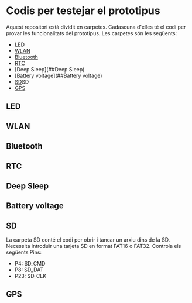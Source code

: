 # Codis per testejar el prototipus

Aquest repositori està dividit en carpetes. Cadascuna d'elles té el codi per provar les funcionalitats del prototipus. Les carpetes són les següents:

* [LED](##LED)
* [WLAN](##WLAN)
* [Bluetooth](##Bluetooth)
* [RTC](##RTC)
* [Deep Sleep](##Deep Sleep)
* [Battery voltage](##Battery voltage)
* [SD](##SD)SD
* [GPS](##GPS)

## LED

## WLAN

## Bluetooth

## RTC

## Deep Sleep

## Battery voltage

## SD
La carpeta SD conté el codi per obrir i tancar un arxiu dins de la SD. Necessita introduïr una tarjeta SD en format FAT16 o FAT32. Controla els següents Pins:
- P4: SD_CMD
- P8: SD_DAT
- P23: SD_CLK

## GPS